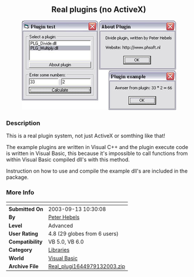 ﻿<div align="center">

## Real plugins \(no ActiveX\)

<img src="PIC2003913101805436.jpg">
</div>

### Description

This is a real plugin system, not just ActiveX or somthing like that!

The example plugins are written in Visual C++ and the plugin execute code is written in Visual Basic, this because it's impossible to call functions from within Visual Basic compiled dll's with this method.

Instruction on how to use and compile the example dll's are included in the package.
 
### More Info
 


<span>             |<span>
---                |---
**Submitted On**   |2003-09-13 10:30:08
**By**             |[Peter Hebels](https://github.com/Planet-Source-Code/PSCIndex/blob/master/ByAuthor/peter-hebels.md)
**Level**          |Advanced
**User Rating**    |4.8 (29 globes from 6 users)
**Compatibility**  |VB 5\.0, VB 6\.0
**Category**       |[Libraries](https://github.com/Planet-Source-Code/PSCIndex/blob/master/ByCategory/libraries__1-49.md)
**World**          |[Visual Basic](https://github.com/Planet-Source-Code/PSCIndex/blob/master/ByWorld/visual-basic.md)
**Archive File**   |[Real\_plugi1644979132003\.zip](https://github.com/Planet-Source-Code/peter-hebels-real-plugins-no-activex__1-48464/archive/master.zip)








